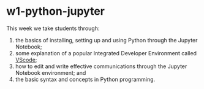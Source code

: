 # w1-python-jupyter

This week we take students through:

1. the basics of installing, setting up and using Python through the Jupyter Notebook;
2. some explanation of a popular Integrated Developer Environment called [VScode](https://code.visualstudio.com/);
3. how to edit and write effective communications through the Jupyter Notebook environment; and
4. the basic syntax and concepts in Python programming.

